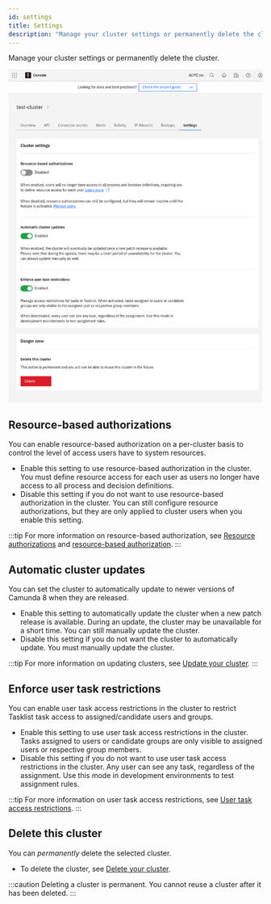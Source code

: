 ```yaml
---
id: settings
title: Settings
description: "Manage your cluster settings or permanently delete the cluster."
---
```


Manage your cluster settings or permanently delete the cluster.

![Cluster settings](./img/cluster-settings.png)

## Resource-based authorizations

You can enable resource-based authorization on a per-cluster basis to control the level of access users have to system resources.

- Enable this setting to use resource-based authorization in the cluster. You must define resource access for each user as users no longer have access to all process and decision definitions.
- Disable this setting if you do not want to use resource-based authorization in the cluster. You can still configure resource authorizations, but they are only applied to cluster users when you enable this setting.

:::tip
For more information on resource-based authorization, see [Resource authorizations](/components/concepts/resource-authorizations.md) and [resource-based authorization](/components/console/manage-organization/manage-users.md/#resource-based-authorizations).
:::

## Automatic cluster updates

You can set the cluster to automatically update to newer versions of Camunda 8 when they are released.

- Enable this setting to automatically update the cluster when a new patch release is available. During an update, the cluster may be unavailable for a short time. You can still manually update the cluster.
- Disable this setting if you do not want the cluster to automatically update. You must manually update the cluster.

:::tip
For more information on updating clusters, see [Update your cluster](/components/console/manage-clusters/update-cluster.md).
:::

## Enforce user task restrictions

You can enable user task access restrictions in the cluster to restrict Tasklist task access to assigned/candidate users and groups.

- Enable this setting to use user task access restrictions in the cluster. Tasks assigned to users or candidate groups are only visible to assigned users or respective group members.
- Disable this setting if you do not want to use user task access restrictions in the cluster. Any user can see any task, regardless of the assignment. Use this mode in development environments to test assignment rules.

:::tip
For more information on user task access restrictions, see [User task access restrictions](/components/concepts/access-control/user-task-access-restrictions.md).
:::

## Delete this cluster

You can _permanently_ delete the selected cluster.

- To delete the cluster, see [Delete your cluster](/components/console/manage-clusters/delete-cluster.md).

:::caution
Deleting a cluster is permanent. You cannot reuse a cluster after it has been deleted.
:::
